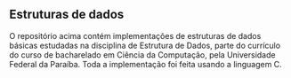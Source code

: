 ## Estruturas de dados
O repositório acima contém implementações de estruturas de dados básicas estudadas na disciplina de Estrutura de Dados, parte do currículo do curso de bacharelado em Ciência da Computação, pela Universidade Federal da Paraíba. Toda a implementação foi feita usando a linguagem C.
